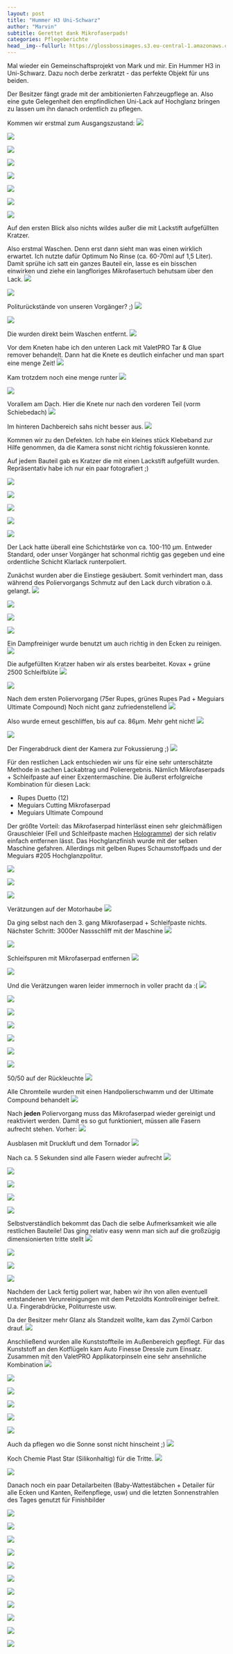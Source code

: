 ```yaml
---
layout: post
title: "Hummer H3 Uni-Schwarz"
author: "Marvin"
subtitle: Gerettet dank Mikrofaserpads!
categories: Pflegeberichte
head__img--fullurl: https://glossbossimages.s3.eu-central-1.amazonaws.com/marvin/hummerh3/P1020840.JPG
---
```

Mal wieder ein Gemeinschaftsprojekt von Mark und mir. Ein Hummer H3 in Uni-Schwarz. Dazu noch derbe zerkratzt - das perfekte Objekt für uns beiden.

Der Besitzer fängt grade mit der ambitionierten Fahrzeugpflege an. Also eine gute Gelegenheit den empfindlichen Uni-Lack auf Hochglanz bringen zu lassen um ihn danach ordentlich zu pflegen.

Kommen wir erstmal zum Ausgangszustand:
![](https://glossbossimages.s3.eu-central-1.amazonaws.com/marvin/hummerh3/P1020722.JPG)


![](https://glossbossimages.s3.eu-central-1.amazonaws.com/marvin/hummerh3/P1020723.JPG)


![](https://glossbossimages.s3.eu-central-1.amazonaws.com/marvin/hummerh3/P1020724.JPG)


![](https://glossbossimages.s3.eu-central-1.amazonaws.com/marvin/hummerh3/P1020725.JPG)


![](https://glossbossimages.s3.eu-central-1.amazonaws.com/marvin/hummerh3/P1020726.JPG)


![](https://glossbossimages.s3.eu-central-1.amazonaws.com/marvin/hummerh3/P1020727.JPG)


![](https://glossbossimages.s3.eu-central-1.amazonaws.com/marvin/hummerh3/P1020728.JPG)


![](https://glossbossimages.s3.eu-central-1.amazonaws.com/marvin/hummerh3/P1020729.JPG)

Auf den ersten Blick also nichts wildes außer die mit Lackstift aufgefüllten Kratzer. 

Also erstmal Waschen. Denn erst dann sieht man was einen wirklich erwartet. Ich nutzte dafür Optimum No Rinse (ca. 60-70ml auf 1,5 Liter).
Damit sprühe ich satt ein ganzes Bauteil ein, lasse es ein bisschen einwirken und ziehe ein langfloriges Mikrofasertuch behutsam über den Lack. 
![](https://glossbossimages.s3.eu-central-1.amazonaws.com/marvin/hummerh3/P1020733.JPG)


![](https://glossbossimages.s3.eu-central-1.amazonaws.com/marvin/hummerh3/P1020734.JPG)

Politurückstände von unseren Vorgänger? ;)
![](https://glossbossimages.s3.eu-central-1.amazonaws.com/marvin/hummerh3/P1020735.JPG)


![](https://glossbossimages.s3.eu-central-1.amazonaws.com/marvin/hummerh3/P1020736.JPG)

Die wurden direkt beim Waschen entfernt.
![](https://glossbossimages.s3.eu-central-1.amazonaws.com/marvin/hummerh3/P1020738.JPG)

Vor dem Kneten habe ich den unteren Lack mit ValetPRO Tar & Glue remover behandelt. Dann hat die Knete es deutlich einfacher und man spart eine menge Zeit!
![](https://glossbossimages.s3.eu-central-1.amazonaws.com/marvin/hummerh3/P1020739.JPG)

Kam trotzdem noch eine menge runter
![](https://glossbossimages.s3.eu-central-1.amazonaws.com/marvin/hummerh3/P1020740.JPG)


![](https://glossbossimages.s3.eu-central-1.amazonaws.com/marvin/hummerh3/P1020741.JPG)

Vorallem am Dach. Hier die Knete nur nach den vorderen Teil (vorm Schiebedach)
![](https://glossbossimages.s3.eu-central-1.amazonaws.com/marvin/hummerh3/P1020742.JPG)

Im hinteren Dachbereich sahs nicht besser aus.
![](https://glossbossimages.s3.eu-central-1.amazonaws.com/marvin/hummerh3/P1020744.JPG)

Kommen wir zu den Defekten. Ich habe ein kleines stück Klebeband zur Hilfe genommen, da die Kamera sonst nicht richtig fokussieren konnte. 

Auf jedem Bauteil gab es Kratzer die mit einen Lackstift aufgefüllt wurden. Repräsentativ habe ich nur ein paar fotografiert ;)

![](https://glossbossimages.s3.eu-central-1.amazonaws.com/marvin/hummerh3/P1020745.JPG)


![](https://glossbossimages.s3.eu-central-1.amazonaws.com/marvin/hummerh3/P1020746.JPG)


![](https://glossbossimages.s3.eu-central-1.amazonaws.com/marvin/hummerh3/P1020747.JPG)


![](https://glossbossimages.s3.eu-central-1.amazonaws.com/marvin/hummerh3/P1020748.JPG)


![](https://glossbossimages.s3.eu-central-1.amazonaws.com/marvin/hummerh3/P1020749.JPG)

Der Lack hatte überall eine Schichtstärke von ca. 100-110 μm. Entweder Standard, oder unser Vorgänger hat schonmal richtig gas gegeben und eine ordentliche Schicht Klarlack runterpoliert.

Zunächst wurden aber die Einstiege gesäubert. Somit verhindert man, dass während des Poliervorgangs Schmutz auf den Lack durch vibration o.ä. gelangt.
![](https://glossbossimages.s3.eu-central-1.amazonaws.com/marvin/hummerh3/P1020750.JPG)


![](https://glossbossimages.s3.eu-central-1.amazonaws.com/marvin/hummerh3/P1020752.JPG)


![](https://glossbossimages.s3.eu-central-1.amazonaws.com/marvin/hummerh3/P1020753.JPG)


![](https://glossbossimages.s3.eu-central-1.amazonaws.com/marvin/hummerh3/P1020754.JPG)

Ein Dampfreiniger wurde benutzt um auch richtig in den Ecken zu reinigen.
![](https://glossbossimages.s3.eu-central-1.amazonaws.com/marvin/hummerh3/P1020755.JPG)

Die aufgefüllten Kratzer haben wir als erstes bearbeitet. Kovax + grüne 2500 Schleifblüte
![](https://glossbossimages.s3.eu-central-1.amazonaws.com/marvin/hummerh3/P1020756.JPG)


![](https://glossbossimages.s3.eu-central-1.amazonaws.com/marvin/hummerh3/P1020757.JPG)

Nach dem ersten Poliervorgang (75er Rupes, grünes Rupes Pad + Meguiars Ultimate Compound) Noch nicht ganz zufriedenstellend
![](https://glossbossimages.s3.eu-central-1.amazonaws.com/marvin/hummerh3/P1020758.JPG)

Also wurde erneut geschliffen, bis auf ca. 86μm. Mehr geht nicht!
![](https://glossbossimages.s3.eu-central-1.amazonaws.com/marvin/hummerh3/P1020759.JPG)


![](https://glossbossimages.s3.eu-central-1.amazonaws.com/marvin/hummerh3/P1020763.JPG)

Der Fingerabdruck dient der Kamera zur Fokussierung ;)
![](https://glossbossimages.s3.eu-central-1.amazonaws.com/marvin/hummerh3/P1020764.JPG)

Für den restlichen Lack entschieden wir uns für eine sehr unterschätzte Methode in sachen Lackabtrag und Polierergebnis. Nämlich Mikrofaserpads + Schleifpaste auf einer Exzentermaschine. Die äußerst erfolgreiche Kombination für diesen Lack:

- Rupes Duetto (12)
- Meguiars Cutting Mikrofaserpad
- Meguiars Ultimate Compound

Der größte Vorteil: das Mikrofaserpad hinterlässt einen sehr gleichmäßigen Grauschleier (Fell und Schleifpaste machen [Hologramme](https://glossboss.de/allgemein/es-gibt-3-arten-von-kratzern-im-lack/)) der sich relativ einfach entfernen lässt. Das Hochglanzfinish wurde mit der selben Maschine gefahren. Allerdings mit gelben Rupes Schaumstoffpads und der Meguiars #205 Hochglanzpolitur.

![](https://glossbossimages.s3.eu-central-1.amazonaws.com/marvin/hummerh3/P1020765.JPG)


![](https://glossbossimages.s3.eu-central-1.amazonaws.com/marvin/hummerh3/P1020766.JPG)


![](https://glossbossimages.s3.eu-central-1.amazonaws.com/marvin/hummerh3/P1020768.JPG)

Verätzungen auf der Motorhaube
![](https://glossbossimages.s3.eu-central-1.amazonaws.com/marvin/hummerh3/P1020769.JPG)

Da ging selbst nach den 3. gang Mikrofaserpad + Schleifpaste nichts. Nächster Schritt: 3000er Nassschliff mit der Maschine
![](https://glossbossimages.s3.eu-central-1.amazonaws.com/marvin/hummerh3/P1020770.JPG)


![](https://glossbossimages.s3.eu-central-1.amazonaws.com/marvin/hummerh3/P1020771.JPG)

Schleifspuren mit Mikrofaserpad entfernen
![](https://glossbossimages.s3.eu-central-1.amazonaws.com/marvin/hummerh3/P1020772.JPG)


![](https://glossbossimages.s3.eu-central-1.amazonaws.com/marvin/hummerh3/P1020773.JPG)

Und die Verätzungen waren leider immernoch in voller pracht da :(
![](https://glossbossimages.s3.eu-central-1.amazonaws.com/marvin/hummerh3/P1020775.JPG)


![](https://glossbossimages.s3.eu-central-1.amazonaws.com/marvin/hummerh3/P1020777.JPG)


![](https://glossbossimages.s3.eu-central-1.amazonaws.com/marvin/hummerh3/P1020780.JPG)


![](https://glossbossimages.s3.eu-central-1.amazonaws.com/marvin/hummerh3/P1020782.JPG)


![](https://glossbossimages.s3.eu-central-1.amazonaws.com/marvin/hummerh3/P1020783.JPG)


![](https://glossbossimages.s3.eu-central-1.amazonaws.com/marvin/hummerh3/P1020784.JPG)


![](https://glossbossimages.s3.eu-central-1.amazonaws.com/marvin/hummerh3/P1020785.JPG)

50/50 auf der Rückleuchte
![](https://glossbossimages.s3.eu-central-1.amazonaws.com/marvin/hummerh3/P1020789.JPG)

Alle Chromteile wurden mit einen Handpolierschwamm und der Ultimate Compound behandelt
![](https://glossbossimages.s3.eu-central-1.amazonaws.com/marvin/hummerh3/P1020790.JPG)

Nach **jeden** Poliervorgang muss das Mikrofaserpad wieder gereinigt und reaktiviert werden. Damit es so gut funktioniert, müssen alle Fasern aufrecht stehen. Vorher:
![](https://glossbossimages.s3.eu-central-1.amazonaws.com/marvin/hummerh3/P1020793.JPG)

Ausblasen mit Druckluft und dem Tornador
![](https://glossbossimages.s3.eu-central-1.amazonaws.com/marvin/hummerh3/P1020794.JPG)

Nach ca. 5 Sekunden sind alle Fasern wieder aufrecht
![](https://glossbossimages.s3.eu-central-1.amazonaws.com/marvin/hummerh3/P1020795.JPG)


![](https://glossbossimages.s3.eu-central-1.amazonaws.com/marvin/hummerh3/P1020796.JPG)


![](https://glossbossimages.s3.eu-central-1.amazonaws.com/marvin/hummerh3/P1020799.JPG)


![](https://glossbossimages.s3.eu-central-1.amazonaws.com/marvin/hummerh3/P1020800.JPG)


![](https://glossbossimages.s3.eu-central-1.amazonaws.com/marvin/hummerh3/P1020802.JPG)

Selbstverständlich bekommt das Dach die selbe Aufmerksamkeit wie alle restlichen Bauteile! Das ging relativ easy wenn man sich auf die großzügig dimensionierten tritte stellt
![](https://glossbossimages.s3.eu-central-1.amazonaws.com/marvin/hummerh3/P1020803.JPG)


![](https://glossbossimages.s3.eu-central-1.amazonaws.com/marvin/hummerh3/P1020806.JPG)


![](https://glossbossimages.s3.eu-central-1.amazonaws.com/marvin/hummerh3/P1020807.JPG)


![](https://glossbossimages.s3.eu-central-1.amazonaws.com/marvin/hummerh3/P1020808.JPG)

Nachdem der Lack fertig poliert war, haben wir ihn von allen eventuell entstandenen Verunreinigungen mit dem Petzoldts Kontrollreiniger befreit. U.a. Fingerabdrücke, Politurreste usw.

Da der Besitzer mehr Glanz als Standzeit wollte, kam das Zymöl Carbon drauf. 
![](https://glossbossimages.s3.eu-central-1.amazonaws.com/marvin/hummerh3/P1020813.JPG)

Anschließend wurden alle Kunststoffteile im Außenbereich gepflegt. Für das Kunststoff an den Kotflügeln kam Auto Finesse Dressle zum Einsatz. Zusammen mit den ValetPRO Applikatorpinseln eine sehr ansehnliche Kombination
![](https://glossbossimages.s3.eu-central-1.amazonaws.com/marvin/hummerh3/P1020815.JPG)


![](https://glossbossimages.s3.eu-central-1.amazonaws.com/marvin/hummerh3/P1020816.JPG)


![](https://glossbossimages.s3.eu-central-1.amazonaws.com/marvin/hummerh3/P1020817.JPG)


![](https://glossbossimages.s3.eu-central-1.amazonaws.com/marvin/hummerh3/P1020818.JPG)


![](https://glossbossimages.s3.eu-central-1.amazonaws.com/marvin/hummerh3/P1020819.JPG)


![](https://glossbossimages.s3.eu-central-1.amazonaws.com/marvin/hummerh3/P1020820.JPG)

Auch da pflegen wo die Sonne sonst nicht hinscheint ;)
![](https://glossbossimages.s3.eu-central-1.amazonaws.com/marvin/hummerh3/P1020821.JPG)

Koch Chemie Plast Star (Silikonhaltig) für die Tritte. 
![](https://glossbossimages.s3.eu-central-1.amazonaws.com/marvin/hummerh3/P1020822.JPG)


![](https://glossbossimages.s3.eu-central-1.amazonaws.com/marvin/hummerh3/P1020823.JPG)

Danach noch ein paar Detailarbeiten (Baby-Wattestäbchen + Detailer für alle Ecken und Kanten, Reifenpflege,  usw) und die letzten Sonnenstrahlen des Tages genutzt für Finishbilder

![](https://glossbossimages.s3.eu-central-1.amazonaws.com/marvin/hummerh3/P1020825.JPG)


![](https://glossbossimages.s3.eu-central-1.amazonaws.com/marvin/hummerh3/P1020826.JPG)


![](https://glossbossimages.s3.eu-central-1.amazonaws.com/marvin/hummerh3/P1020827.JPG)


![](https://glossbossimages.s3.eu-central-1.amazonaws.com/marvin/hummerh3/P1020828.JPG)


![](https://glossbossimages.s3.eu-central-1.amazonaws.com/marvin/hummerh3/P1020829.JPG)


![](https://glossbossimages.s3.eu-central-1.amazonaws.com/marvin/hummerh3/P1020833.JPG)


![](https://glossbossimages.s3.eu-central-1.amazonaws.com/marvin/hummerh3/P1020834.JPG)


![](https://glossbossimages.s3.eu-central-1.amazonaws.com/marvin/hummerh3/P1020840.JPG)


![](https://glossbossimages.s3.eu-central-1.amazonaws.com/marvin/hummerh3/P1020843.JPG)


![](https://glossbossimages.s3.eu-central-1.amazonaws.com/marvin/hummerh3/P1020844.JPG)


![](https://glossbossimages.s3.eu-central-1.amazonaws.com/marvin/hummerh3/P1020845.JPG)


